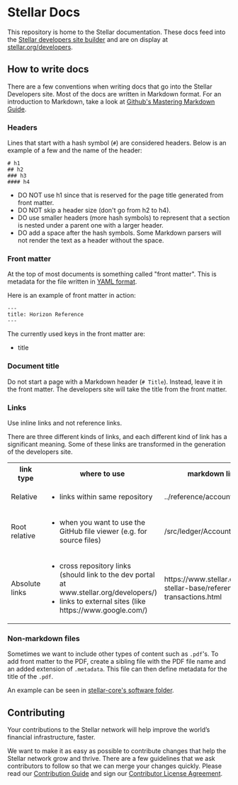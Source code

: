Stellar Docs
============

This repository is home to the Stellar documentation. These docs feed into the [Stellar developers site builder](https://github.com/stellar/developers) and are on display at [stellar.org/developers](https://www.stellar.org/developers/).

## How to write docs

There are a few conventions when writing docs that go into the Stellar Developers site. Most of the docs are written in Markdown format. For an introduction to Markdown, take a look at [Github's Mastering Markdown Guide](https://guides.github.com/features/mastering-markdown/).

### Headers

Lines that start with a hash symbol (`#`) are considered headers. Below is an example of a few and the name of the header:

```
# h1
## h2
### h3
#### h4
```

- DO NOT use h1 since that is reserved for the page title generated from front matter.
- DO NOT skip a header size (don't go from h2 to h4).
- DO use smaller headers (more hash symbols) to represent that a section is nested under a parent one with a larger header.
- DO add a space after the hash symbols. Some Markdown parsers will not render the text as a header without the space.

### Front matter

At the top of most documents is something called "front matter". This is metadata for the file written in [YAML format](https://en.wikipedia.org/wiki/YAML).

Here is an example of front matter in action:
```
---
title: Horizon Reference
---
```

The currently used keys in the front matter are:
- title

### Document title

Do not start a page with a Markdown header (`# Title`). Instead, leave it in the front matter. The developers site will take the title from the front matter.

### Links

Use inline links and not reference links.

There are three different kinds of links, and each different kind of link has a significant meaning. Some of these links are transformed in the generation of the developers site.

<table>
  <tbody>
    <tr>
      <th>link type</th>
      <th>where to use</th>
      <th>markdown link example</th>
      <th>resulting link (after dev portal processing)</th>
    </tr>
    <tr>
    <tr>
      <td>Relative</td>
      <td><ul><li>links within same repository</li></ul></td>
      <td>../reference/accounts-all.md</td>
      <td>../reference/accounts-all.html</td>
    </tr>
    <tr>
      <td>Root relative</td>
      <td><ul><li>when you want to use the GitHub file viewer (e.g. for source files)</li></ul></td>
      <td>/src/ledger/AccountFrame.cpp</td>
      <td>https://github.com/stellar/CURRENT-REPOSITORY/tree/master/src</td>
    </tr>
    <tr>
      <td>Absolute links</td>
      <td>
        <ul>
          <li>cross repository links (should link to the dev portal at www.stellar.org/developers/)</li>
          <li>links to external sites (like https://www.google.com/)</li>
        </ul>
      </td>
      <td>https://www.stellar.org/developers/js-stellar-base/reference/building-transactions.html</td>
      <td>https://www.stellar.org/developers/js-stellar-base/reference/building-transactions.html</td>
    </tr>
  </tbody>
</table>

### Non-markdown files

Sometimes we want to include other types of content such as `.pdf`'s. To add front matter to the PDF, create a sibling file with the PDF file name and an added extension of `.metadata`. This file can then define metadata for the title of the `.pdf`.

An example can be seen in [stellar-core's software folder](https://github.com/stellar/stellar-core/tree/master/docs/software).

## Contributing

Your contributions to the Stellar network will help improve the world’s financial infrastructure, faster.

We want to make it as easy as possible to contribute changes that help the Stellar network grow and thrive. There are a few guidelines that we ask contributors to follow so that we can merge your changes quickly. Please read our [Contribution Guide](https://github.com/stellar/docs/blob/master/CONTRIBUTING.md) and sign our [Contributor License Agreement](https://docs.google.com/forms/d/1g7EF6PERciwn7zfmfke5Sir2n10yddGGSXyZsq98tVY/viewform).
